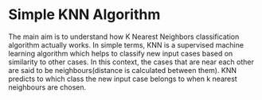 # Simple KNN Algorithm

The main aim is to understand how K Nearest Neighbors classification algorithm actually works. In simple terms, KNN is a supervised machine learning algorithm which helps to classify new input cases based on similarity to other cases. In this context, the cases that are near each other are said to be neighbours(distance is calculated between them).
KNN predicts to which class the new input case belongs to when k nearest neighbours are chosen.
